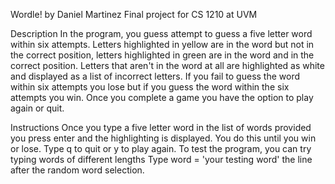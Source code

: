 Wordle! by Daniel Martinez
Final project for CS 1210 at UVM

Description
In the program, you guess attempt to guess a five letter word within six attempts.
Letters highlighted in yellow are in the word but not in the correct position, letters highlighted in green are in the word and in the correct position.
Letters that aren't in the word at all are highlighted as white and displayed as a list of incorrect letters.
If you fail to guess the word within six attempts you lose but if you guess the word within the six attempts you win.
Once you complete a game you have the option to play again or quit.

 
Instructions
Once you type a five letter word in the list of words provided you press enter and the highlighting is displayed.
You do this until you win or lose.
Type q to quit or y to play again.
To test the program, you can try typing words of different lengths
Type word = 'your testing word' the line after the random word selection.